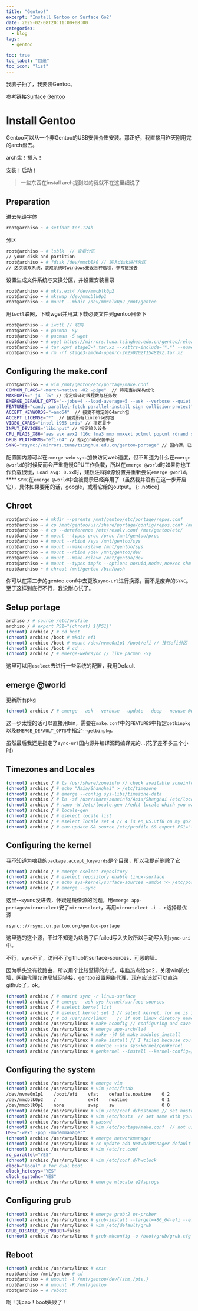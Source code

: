 ```yaml
---
title: "Gentoo!"
excerpt: "Install Gentoo on Surface Go2"
date: 2025-02-08T20:11:00+08:00
categories:
  - blog
tags:
  - gentoo

toc: true
toc_label: "目录"
toc_icon: "list"
---
```


我脑子抽了，我要装Gentoo。

参考链接[Surface Gentoo][Surface Gentoo]

# Install Gentoo
Gentoo可以从一个非Gentoo的USB安装介质安装。那正好，我直接用昨天刚用完的arch盘去。

arch盘！插入！

安装！启动！

> 一些东西在install arch提到过的我就不在这里细说了

## Preparation
进去先设字体
```bash
root@archiso ~ # setfont ter-124b
```

分区
```bash
root@archiso ~ # lsblk  // 查看分区
// your disk and partition
root@archiso ~ # fdisk /dev/mmcblk0 // 进入disk进行分区
// 这次装双系统，装双系统时windows要设各种选项，参考链接去
```

设置生成文件系统与交换分区，并设置安装目录
```bash
root@archiso ~ # mkfs.ext4 /dev/mmcblk0p2
root@archiso ~ # mkswap /dev/mmcblk0p1
root@archiso ~ # mount --mkdir /dev/mmcblk0p2 /mnt/gentoo
```

用`iwctl`联网，下载wget并用其下载必要文件到gentoo目录下
```bash
root@archiso ~ # iwctl // 联网
root@archiso ~ # pacman -Sy
root@archiso ~ # pacman -S wget
root@archiso ~ # wget https://mirrors.tuna.tsinghua.edu.cn/gentoo/releases/amd64/autobuilds/20250202T154819Z/stage3-amd64-openrc-20250202T154819Z.tar.xz // 用国内镜像下载
root@archiso ~ # tar xpvf stage3-*.tar.xz --xattrs-include='*.*' --numeric-owner // 解压
root@archiso ~ # rm -rf stage3-amd64-openrc-20250202T154819Z.tar.xz
```

## Configuring the make.conf
```bash
root@archiso ~ # vim /mnt/gentoo/etc/portage/make.conf
COMMON_FLAGS="-march=native -O2 -pipe"  // 特定当前架构优化
MAKEOPTS="-j4 -l5" // 指定编译时线程数与任务数
EMERGE_DEFAULT_OPTS="--jobs=4 --load-average=5 --ask --verbose --quiet --autounmask-continue" // 指定emerge选项
FEATURES="candy parallel-fetch parallel-install sign collision-protect" // 一些特性
ACCEPT_KEYWORDS="~amd64"  // 接受不稳定的64arch包
ACCEPT_LICENSE="*"  // 接受所有lincense的包
VIDEO_CARDS="intel i965 iris" // 指定显卡
INPUT_DEVICES="libinput" // 指定输入设备
CPU_FLAGS_X86="aes avx avx2 f16c fma3 mmx mmxext pclmul popcnt rdrand sse sse2 sse3 sse4_1 sse4_2 ssse3" // 指定指令集
GRUB_PLATFORMS="efi-64" // 指定grub安装平台
SYNC="rsync://mirrors.tuna/tsinghua.edu.cn/gentoo-portage" // 国内源，已弃用。请使用sync-url
```
配置国内源可以在`emerge-webrsync`加快访问web速度，但不知道为什么在`emerge @world`的时候反而会严重拖慢CPU工作负载，所以在`emerge @world`时如果你也工作负载很慢，`Load avg: 0.xx`时，建议注释掉源设置并重新尝试`emerge @world`。
**** `SYNC`在`emerge @world`中会被提示已经弃用了（虽然我并没有在这一步开启它），具体如果要用的话，google，或看它给的output。
{: .notice}

## Chroot
```bash
root@archiso ~ # mkdir --parents /mnt/gentoo/etc/portage/repos.conf
root@archiso ~ # cp /mnt/gentoo/usr/share/portage/config/repos.conf /mnt/gentoo/etc/portage/repos.conf/gentoo.conf
root@archiso ~ # cp --dereference /etc/resolv.conf /mnt/gentoo/etc/
root@archiso ~ # mount --types proc /proc /mnt/gentoo/proc
root@archiso ~ # mount --rbind /sys /mnt/gentoo/sys
root@archiso ~ # mount --make-rslave /mnt/gentoo/sys
root@archiso ~ # mount --rbind /dev /mnt/gentoo/dev
root@archiso ~ # mount --make-rslave /mnt/gentoo/dev
root@archiso ~ # mount --types tmpfs --options nosuid,nodev,noexec shm /dev/shm
root@archiso ~ # chroot /mnt/gentoo /bin/bash
```
你可以在第二步的gentoo.conf中去更改`sync-url`进行换源，而不是废弃的`SYNC`。
至于这样到底行不行，我没耐心试了。

## Setup portage
```bash
archiso / # source /etc/profile
archiso / # export PS1="(chroot) ${PS1}" 
(chroot) archiso / # cd boot
(chroot) archiso /boot # mkdir efi
(chroot) archiso /boot # mount /dev/nvme0n1p1 /boot/efi // 挂在efi分区
(chroot) archiso /boot # cd ..
(chroot) archiso / # emerge-webrsync // like pacman -Sy
```
这里可以用`eselect`去进行一些系统的配置，我用Default

## emerge @world
更新所有pkg
```bash
(chroot) archiso / # emerge --ask --verbose --update --deep --newuse @world
```
这一步太慢的话可以直接用bin，需要在`make.conf`中的`FEATURES`中指定`getbinpkg`以及`EMERGE_DEFAULT_OPTS`中指定`--getbinpkg`。

虽然最后我还是指定了`sync-url`国内源并编译源码编译完的...(花了差不多三个小时)

## Timezones and Locales
```bash
(chroot) archiso / # ls /usr/share/zoneinfo // check available zoneinfo
(chroot) archiso / # echo "Asia/Shanghai" > /etc/timezone
(chroot) archiso / # emerge --config sys-libs/timezone-data
(chroot) archiso / # ln -sf /usr/share/zoneinfo/Asia/Shanghai /etc/localtime
(chroot) archiso / # nano -W /etc/locale.gen //edit locale which you want
(chroot) archiso / # locale-gen
(chroot) archiso / # eselect locale list
(chroot) archiso / # eselect locale set 4 // 4 is en_US.utf8 on my go2
(chroot) archiso / # env-update && source /etc/profile && export PS1="(chroot) ${PS1}"
```
## Configuring the kernel
我不知道为啥我的`package.accept_keywords`是个目录，所以我提前删除了它
```bash
(chroot) archiso / # emerge eselect-repository
(chroot) archiso / # eselect repository enable linux-surface
(chroot) archiso / # echo sys-kernel/surface-sources ~amd64 >> /etc/portage/package.accept_keywords
(chroot) archiso / # emerge --sync
```
这里--sysnc没进去，怀疑是镜像源的问题，用`emerge app-portage/mirrorselect`安了`mirrorselect`，再用`mirrorselect -i - r`选择最优源
```
rsync:://rsync.cn.gentoo.org/gentoo-portage
```
这里选的这个源，不过不知道为啥选了后failed写入失败所以手动写入到`sync-uri`中。

不行，`sync`不了，访问不了github的surface-sources，可恶的墙。

因为手头没有软路由，所以用个比较蹩脚的方式，电脑热点给go2，关闭win防火墙，网络代理允许局域网链接，gentoo设置网络代理，现在应该就可以直连github了，ok。


```bash
(chroot) archiso / # emaint sync -r linux-surface
(chroot) archiso / # emerge --ask sys-kernel/surface-sources
(chroot) archiso / # eselect kernel list
(chroot) archiso / # eselect kernel set 1 // select kernel, for me is 1
(chroot) archiso / # cd /usr/src/linux    // if not linux diretory name mv to it
(chroot) archiso /usr/src/linux # make nconfig // configuring and save as .config. Use lz4 kernel compression mode
(chroot) archiso /usr/src/linux # emerge app-arch/lz4
(chroot) archiso /usr/src/linux # make -j4 && make modules_install
(chroot) archiso /usr/src/linux # make install // I failed because couldn't find LILO, but I just jump this step
(chroot) archiso /usr/src/linux # emerge --ask sys-kernel/genkernel
(chroot) archiso /usr/src/linux # genkernel --install --kernel-config=/usr/src/linux/.config initramfs
```

## Configuring the system
```bash
(chroot) archiso /usr/src/linux # emerge vim 
(chroot) archiso /usr/src/linux # vim /etc/fstab
/dev/nvme0n1p1    /boot/efi    vfat    defaults,noatime    0 2
/dev/mmcblk0p2    /            ext4    noatime             0 1
/dev/mmcblk0p1    none         swap    sw                  0 0
(chroot) archiso /usr/src/linux # vim /etc/conf.d/hostname // set hostname
(chroot) archiso /usr/src/linux # vim /etc/hosts  // set same with your hostname
(chroot) archiso /usr/src/linux # passwd
(chroot) archiso /usr/src/linux # vim /etc/portage/make.conf  // not use these "USE" when emerge networkmanager
USE="-wext -ppp -modemmanager"
(chroot) archiso /usr/src/linux # emerge networkmanager
(chroot) archiso /usr/src/linux # rc-update add NetworkManager default
(chroot) archiso /usr/src/linux # vim /etc/rc.conf
rc_parallel="YES"
(chroot) archiso /usr/src/linux # vim /etc/conf.d/hwclock
clock="local" # for dual boot
clock_hctosys="YES"
clock_systohc="YES"
(chroot) archiso /usr/src/linux # emerge mlocate e2fsprogs
```

## Configuring grub
```bash
(chroot) archiso /usr/src/linux # emerge grub:2 os-prober
(chroot) archiso /usr/src/linux # grub-install --target=x86_64-efi --efi-directory=/boot/efi/ 
(chroot) archiso /usr/src/linux # vim /etc/default/grub
GRUB_DISABLE_OS_PROBER=false
(chroot) archiso /usr/src/linux # grub-mkconfig -o /boot/grub/grub.cfg
```

## Reboot
```bash
(chroot) archiso /usr/src/linux # exit
root@archiso /mnt/gentoo # cd
root@archiso ~ # umount -l /mnt/gentoo/dev{/shm,/pts,}
root@archiso ~ # umount -R /mnt/gentoo
root@archiso ~ # reboot
```

啊！我cao！boot失败了！

<!-- link -->
[Surface Gentoo]: https://parinzee.github.io/linux-surface-overlay/